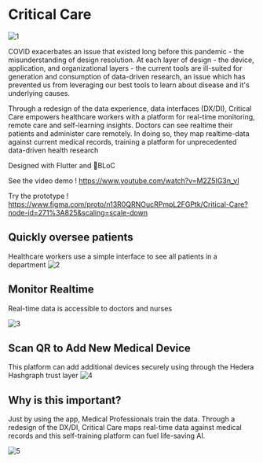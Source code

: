 # Critical Care


![1](https://github.com/Team-Crushing-It/critical_care/blob/master/assets/Logo.png)





COVID exacerbates an issue that existed long before this pandemic - the misunderstanding of design resolution. At each layer of design - the device, application, and organizational layers - the current tools are ill-suited for generation and consumption of data-driven research, an issue which has prevented us from leveraging our best tools to learn about disease and it's underlying causes.



Through a redesign of the data experience, data interfaces (DX/DI), Critical Care empowers healthcare workers with a platform for real-time monitoring, remote care and self-learning insights. Doctors can see realtime their patients and administer care remotely. In doing so, they map realtime-data against current medical records, training a platform for unprecedented data-driven health research


Designed with Flutter and 💙BLoC

See the video demo ! https://www.youtube.com/watch?v=M2Z5IG3n_vI

Try the prototype !  https://www.figma.com/proto/n13R0QRNOucRPmpL2FGPtk/Critical-Care?node-id=271%3A825&scaling=scale-down

## Quickly oversee patients
Healthcare workers use a simple interface to see all patients in a department
![2](https://github.com/Team-Crushing-It/critical_care/blob/master/assets/1.gif)

## Monitor Realtime
Real-time data is accessible to doctors and nurses

![3](https://github.com/Team-Crushing-It/critical_care/blob/master/assets/2.gif)

## Scan QR to Add New Medical Device
This platform can add additional devices securely using through the Hedera Hashgraph trust layer
![4](https://github.com/Team-Crushing-It/critical_care/blob/master/assets/3.gif)

## Why is this important?
Just by using the app, Medical Professionals train the data. Through a redesign of the DX/DI, Critical Care maps real-time data against medical records and this self-training platform can fuel life-saving AI.

![5](https://github.com/Team-Crushing-It/critical_care/blob/master/assets/gifFast_random_app.gif)
